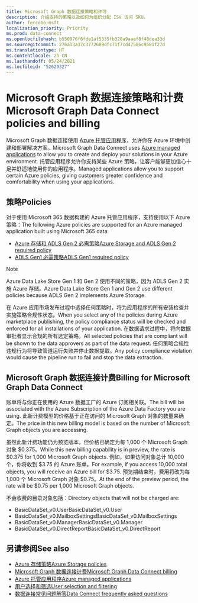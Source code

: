 ```yaml
---
title: Microsoft Graph 数据连接策略和许可
description: 介绍支持的策略以及如何为组织分配 ISV 访问 SKU。
author: fercobo-msft
localization_priority: Priority
ms.prod: data-connect
ms.openlocfilehash: b550976f6fde1af5335fb328a9aaef8f48dea33d
ms.sourcegitcommit: 276a13a37c3772689dfc71f7cd47586c9581f27d
ms.translationtype: HT
ms.contentlocale: zh-CN
ms.lasthandoff: 05/24/2021
ms.locfileid: "52629327"
---
```

# <a name="microsoft-graph-data-connect-policies-and-billing"></a><span data-ttu-id="0dcb1-103">Microsoft Graph 数据连接策略和计费</span><span class="sxs-lookup"><span data-stu-id="0dcb1-103">Microsoft Graph Data Connect policies and billing</span></span>

<span data-ttu-id="0dcb1-104">Microsoft Graph 数据连接使用 [Azure 托管应用程序](/azure/managed-applications/overview)，允许你在 Azure 环境中创建和部署解决方案。</span><span class="sxs-lookup"><span data-stu-id="0dcb1-104">Microsoft Graph Data Connect uses [Azure managed applications](/azure/managed-applications/overview) to allow you to create and deploy your solutions in your Azure environment.</span></span> <span data-ttu-id="0dcb1-105">托管应用程序允许你支持某些 Azure 策略，让客户能够更加信心十足并舒适地使用你的应用程序。</span><span class="sxs-lookup"><span data-stu-id="0dcb1-105">Managed applications allow you to support certain Azure policies, giving customers greater confidence and comfortability when using your applications.</span></span>

## <a name="policies"></a><span data-ttu-id="0dcb1-106">策略</span><span class="sxs-lookup"><span data-stu-id="0dcb1-106">Policies</span></span>

<span data-ttu-id="0dcb1-107">对于使用 Microsoft 365 数据构建的 Azure 托管应用程序，支持使用以下 Azure 策略：</span><span class="sxs-lookup"><span data-stu-id="0dcb1-107">The following Azure policies are supported for an Azure managed application built using Microsoft 365 data:</span></span>

- [<span data-ttu-id="0dcb1-108">Azure 存储和 ADLS Gen 2 必需策略</span><span class="sxs-lookup"><span data-stu-id="0dcb1-108">Azure Storage and ADLS Gen 2 required policy</span></span>](/azure/storage/common/policy-reference)
- [<span data-ttu-id="0dcb1-109">ADLS Gen1 必需策略</span><span class="sxs-lookup"><span data-stu-id="0dcb1-109">ADLS Gen1 required policy</span></span>](/azure/data-lake-store/policy-reference)

> [!NOTE]
> <span data-ttu-id="0dcb1-110">Azure Data Lake Store Gen 1 和 Gen 2 使用不同的策略，因为 ADLS Gen 2 实施 Azure 存储。</span><span class="sxs-lookup"><span data-stu-id="0dcb1-110">Azure Data Lake Store Gen 1 and Gen 2 use different policies because ADLS Gen 2 implements Azure Storage.</span></span>

<span data-ttu-id="0dcb1-111">在 Azure 应用市场发布过程中选择任何策略时，将为应用程序的所有安装检查并实施策略合规性状态。</span><span class="sxs-lookup"><span data-stu-id="0dcb1-111">When you select any of the policies during Azure marketplace publishing, the policy compliance status will be checked and enforced for all installations of your application.</span></span> <span data-ttu-id="0dcb1-112">在数据请求过程中，将向数据审批者显示合规的所有选定策略。</span><span class="sxs-lookup"><span data-stu-id="0dcb1-112">All selected policies that are compliant will be shown to the data approvers as part of the data request.</span></span> <span data-ttu-id="0dcb1-113">任何策略合规性违规行为将导致管道运行失败并停止数据提取。</span><span class="sxs-lookup"><span data-stu-id="0dcb1-113">Any policy compliance violation would cause the pipeline run to fail and stop the data extraction.</span></span>

## <a name="billing-for-microsoft-graph-data-connect"></a><span data-ttu-id="0dcb1-114">Microsoft Graph 数据连接计费</span><span class="sxs-lookup"><span data-stu-id="0dcb1-114">Billing for Microsoft Graph Data Connect</span></span>

<span data-ttu-id="0dcb1-115">账单将与你正在使用的 Azure 数据工厂的 Azure 订阅相关联。</span><span class="sxs-lookup"><span data-stu-id="0dcb1-115">The bill will be associated with the Azure Subscription of the Azure Data Factory you are using.</span></span> <span data-ttu-id="0dcb1-116">此新计费模型的价格基于正在访问的 Microsoft Graph 对象的数量来确定。</span><span class="sxs-lookup"><span data-stu-id="0dcb1-116">The price in this new billing model is based on the number of Microsoft Graph objects you are accessing.</span></span>

<span data-ttu-id="0dcb1-117">虽然此新计费功能仍为预览版本，但价格已确定为每 1,000 个 Microsoft Graph 对象 $0.375。</span><span class="sxs-lookup"><span data-stu-id="0dcb1-117">While this new billing capability is in preview, the rate is $0.375 for 1,000 Microsoft Graph objects.</span></span> <span data-ttu-id="0dcb1-118">例如，如果访问对象总计 10,000 个，你将收到 $3.75 的 Azure 账单。</span><span class="sxs-lookup"><span data-stu-id="0dcb1-118">For example, if you access 10,000 total objects, you will receive an Azure bill for $3.75.</span></span> <span data-ttu-id="0dcb1-119">预览期结束时，费用将改为每 1,000 个 Microsoft Graph 对象 $0.75。</span><span class="sxs-lookup"><span data-stu-id="0dcb1-119">At the end of the preview period, the rate will be $0.75 per 1,000 Microsoft Graph objects.</span></span>

<span data-ttu-id="0dcb1-120">不会收费的目录对象包括：</span><span class="sxs-lookup"><span data-stu-id="0dcb1-120">Directory objects that will not be charged are:</span></span>

- <span data-ttu-id="0dcb1-121">BasicDataSet_v0.User</span><span class="sxs-lookup"><span data-stu-id="0dcb1-121">BasicDataSet_v0.User</span></span>
- <span data-ttu-id="0dcb1-122">BasicDataSet_v0.MailboxSettings</span><span class="sxs-lookup"><span data-stu-id="0dcb1-122">BasicDataSet_v0.MailboxSettings</span></span>
- <span data-ttu-id="0dcb1-123">BasicDataSet_v0.Manager</span><span class="sxs-lookup"><span data-stu-id="0dcb1-123">BasicDataSet_v0.Manager</span></span>
- <span data-ttu-id="0dcb1-124">BasicDataSet_v0.DirectReport</span><span class="sxs-lookup"><span data-stu-id="0dcb1-124">BasicDataSet_v0.DirectReport</span></span>

## <a name="see-also"></a><span data-ttu-id="0dcb1-125">另请参阅</span><span class="sxs-lookup"><span data-stu-id="0dcb1-125">See also</span></span>

- [<span data-ttu-id="0dcb1-126">Azure 存储策略</span><span class="sxs-lookup"><span data-stu-id="0dcb1-126">Azure Storage policies</span></span>](/azure/storage/common/policy-reference)
- [<span data-ttu-id="0dcb1-127">Microsoft Graph 数据连接计费</span><span class="sxs-lookup"><span data-stu-id="0dcb1-127">Microsoft Graph Data Connect billing</span></span>](https://azure.microsoft.com/pricing/details/graph-data-connect/)
- [<span data-ttu-id="0dcb1-128">Azure 托管应用程序</span><span class="sxs-lookup"><span data-stu-id="0dcb1-128">Azure managed applications</span></span>](/azure/managed-applications/overview)
- [<span data-ttu-id="0dcb1-129">用户选择和筛选</span><span class="sxs-lookup"><span data-stu-id="0dcb1-129">User selection and filtering</span></span>](data-connect-filtering.md)
- [<span data-ttu-id="0dcb1-130">数据连接常见问题解答</span><span class="sxs-lookup"><span data-stu-id="0dcb1-130">Data Connect frequently asked questions</span></span>](data-connect-faq.md)
